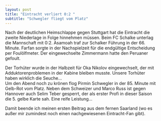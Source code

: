 ```yaml
---
layout: post
title: "Eintracht verliert 0:2 "
subtitle: "Schwegler fliegt vom Platz"
---
```


Nach der deutlichen Heimschlappe gegen Stuttgart hat die Eintracht die zweite Niederlage in Folge hinnehmen müssen. Beim FC Schalke unterlag die Mannschaft mit 0:2. Asamoah traf zur Schalker Führung in der 66. Minute. Farfan sorgte in der Nachspielzeit für die endgültige Entscheidung per Foulölfmeter. Der eingewechselte Zimmermann hatte den Peruaner gefoult.

Der Torhüter wurde in der Halbzeit für Oka Nikolov eingewechselt, der mit Adduktorenproblemen in der Kabine bleiben musste. Unsere Torhüter haben wirklich die Seuche...  
Um den Abend noch zu krönen flog Pirmin Schwegler in der 85. Minute mit Gelb-Rot vom Platz. Neben dem Schweizer und Marco Russ ist gegen Hannover auch Selim Teber gesperrt, der als erster Profi in dieser Saison die 5. gelbe Karte sah. Eine reife Leistung...

Damit beende ich meinen ersten Beitrag aus dem fernen Saarland (wo es außer mir zumindest noch einen nachgewiesenen Eintracht-Fan gibt).
